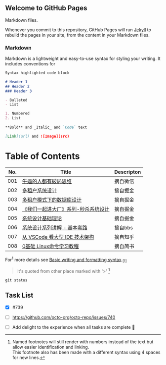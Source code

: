 ## Welcome to GitHub Pages

Markdown files.

Whenever you commit to this repository, GitHub Pages will run [Jekyll](https://jekyllrb.com/) to rebuild the pages in your site, from the content in your Markdown files.

### Markdown

Markdown is a lightweight and easy-to-use syntax for styling your writing. It includes conventions for

```markdown
Syntax highlighted code block

# Header 1
## Header 2
### Header 3

- Bulleted
- List

1. Numbered
2. List
 
**Bold** and _Italic_ and `Code` text

[Link](url) and ![Image](src)
```

# Table of Contents

| No. | Title | Descripton |
| ---- | ----- | ---------- |
| 001 | [牛逼的人都有破局思维](./PJSW.md) | 摘自微信 |
| 002 | [多租户系统设计](https://juejin.cn/post/7022925733039177759) | 摘自掘金 |
| 003 | [多租户模式下的数据库设计](https://juejin.cn/post/7116724849887674375) | 摘自掘金 |
| 004 | [《我们一起进大厂》系列-秒杀系统设计](https://juejin.cn/post/6844903999083151374) | 摘自掘金 |
| 005 | [系统设计基础理论](https://juejin.cn/post/7123467396009951240#heading-5) | 摘自掘金 |
| 006 | [系统设计系列讲解 - 基本套路](https://1o24bbs.com/t/topic/26890/7) | 摘自bbs |
| 007 | [从 VSCode 看大型 IDE 技术架构](https://zhuanlan.zhihu.com/p/96041706) | 摘自知乎 |
| 008 | [0基础 Linux命令学习教程](https://www.jianshu.com/p/88ea2c7cc270) | 摘自简书 |



For<sup>1</sup> more details see [Basic writing and formatting syntax](https://docs.github.com/en/github/writing-on-github/getting-started-with-writing-and-formatting-on-github/basic-writing-and-formatting-syntax).<sub>[1]<sub>

> it's quoted from other place marked with '\>' [^note1]

`git status` 

[^note1]: Named footnotes will still render with numbers instead of the text but allow easier identification and linking.  
    This footnote also has been made with a different syntax using 4 spaces for new lines.

## Task List 
- [x] #739
- [ ] https://github.com/octo-org/octo-repo/issues/740
- [ ] Add delight to the experience when all tasks are complete :tada:

